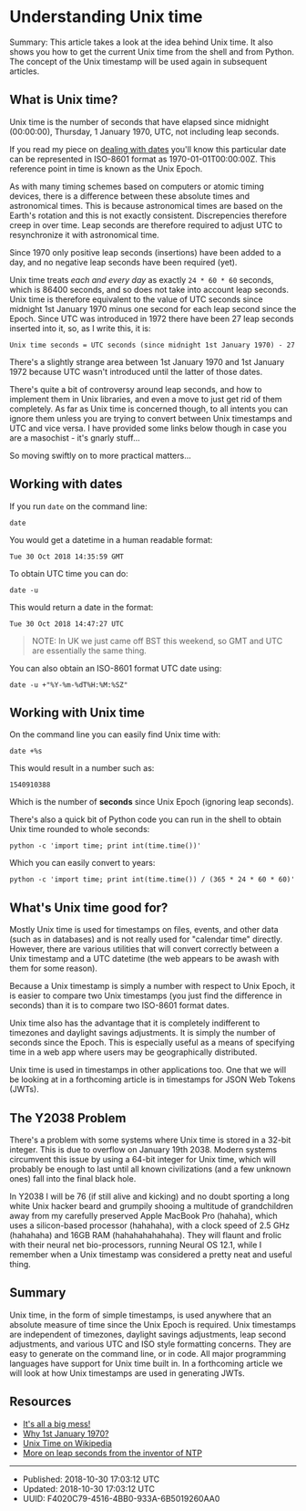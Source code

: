 # Understanding Unix time

Summary: This article takes a look at the idea behind Unix time. It
also shows you how to get the current Unix time from the shell and
from Python. The concept of the Unix timestamp will be used again in
subsequent articles.

## What is Unix time?

Unix time is the number of seconds that have elapsed since midnight
(00:00:00), Thursday, 1 January 1970, UTC, not including leap
seconds. 

If you read my piece on [dealing with
dates](./dealing-with-dates.html) you'll know this particular date can
be represented in ISO-8601 format as 1970-01-01T00:00:00Z. This
reference point in time is known as the Unix Epoch.

As with many timing schemes based on computers or atomic timing
devices, there is a difference between these absolute times and
astronomical times. This is because astronomical times are based on
the Earth's rotation and this is not exactly consistent. Discrepencies
therefore creep in over time. Leap seconds are therefore required to
adjust UTC to resynchronize it with astronomical time.

Since 1970 only positive leap seconds (insertions) have been added to
a day, and no negative leap seconds have been required (yet). 

Unix time treats _each and every day_ as exactly `24 * 60 * 60`
seconds, which is 86400 seconds, and so does not take into account
leap seconds. Unix time is therefore equivalent to the value of UTC
seconds since midnight 1st January 1970 minus one second for each leap
second since the Epoch. Since UTC was introduced in 1972 there have
been 27 leap seconds inserted into it, so, as I write this, it is:

``` shell
Unix time seconds = UTC seconds (since midnight 1st January 1970) - 27
```

There's a slightly strange area between 1st January 1970 and 1st
January 1972 because UTC wasn't introduced until the latter of those
dates.

There's quite a bit of controversy around leap seconds, and how to
implement them in Unix libraries, and even a move to just get rid of
them completely. As far as Unix time is concerned though, to all
intents you can ignore them unless you are trying to convert between
Unix timestamps and UTC and vice versa. I have provided some links
below though in case you are a masochist - it's gnarly stuff...

So moving swiftly on to more practical matters...

## Working with dates

If you run `date` on the command line:

``` shell
date
```

You would get a datetime in a human readable format:

``` shell
Tue 30 Oct 2018 14:35:59 GMT
```

To obtain UTC time you can do:

``` shell
date -u
```

This would return a date in the format:

``` shell
Tue 30 Oct 2018 14:47:27 UTC
```

> NOTE: In UK we just came off BST this weekend, so GMT and UTC are essentially the same thing. 

You can also obtain an ISO-8601 format UTC date using:

``` shell
date -u +"%Y-%m-%dT%H:%M:%SZ"
```

## Working with Unix time

On the command line you can easily find Unix time with:

``` shell
date +%s
```

This would result in a number such as:

``` shell
1540910388
```

Which is the number of **seconds** since Unix Epoch (ignoring leap seconds).

There's also a quick bit of Python code you can run in the shell to
obtain Unix time rounded to whole seconds:

``` shell
python -c 'import time; print int(time.time())'
```

Which you can easily convert to years:

``` shell
python -c 'import time; print int(time.time()) / (365 * 24 * 60 * 60)'
```

## What's Unix time good for?

Mostly Unix time is used for timestamps on files, events, and other
data (such as in databases) and is not really used for "calendar time"
directly. However, there are various utilities that will convert
correctly between a Unix timestamp and a UTC datetime (the web appears
to be awash with them for some reason).

Because a Unix timestamp is simply a number with respect to Unix
Epoch, it is easier to compare two Unix timestamps (you just find the
difference in seconds) than it is to compare two ISO-8601 format
dates.

Unix time also has the advantage that it is completely indifferent to
timezones and daylight savings adjustments. It is simply the number of
seconds since the Epoch. This is especially useful as a means of
specifying time in a web app where users may be geographically
distributed.

Unix time is used in timestamps in other applications too. One that we
will be looking at in a forthcoming article is in timestamps for JSON
Web Tokens (JWTs).

## The Y2038 Problem

There's a problem with some systems where Unix time is stored in a
32-bit integer. This is due to overflow on January 19th 2038. Modern
systems circumvent this issue by using a 64-bit integer for Unix time,
which will probably be enough to last until all known civilizations
(and a few unknown ones) fall into the final black hole.

In Y2038 I will be 76 (if still alive and kicking) and no doubt
sporting a long white Unix hacker beard and grumpily shooing a
multitude of grandchildren away from my carefully preserved Apple
MacBook Pro (hahaha), which uses a silicon-based processor (hahahaha),
with a clock speed of 2.5 GHz (hahahaha) and 16GB RAM
(hahahahahahaha). They will flaunt and frolic with their neural net
bio-processors, running Neural OS 12.1, while I remember when a Unix
timestamp was considered a pretty neat and useful thing.

## Summary

Unix time, in the form of simple timestamps, is used anywhere that an
absolute measure of time since the Unix Epoch is required. Unix
timestamps are independent of timezones, daylight savings adjustments,
leap second adjustments, and various UTC and ISO style formatting
concerns. They are easy to generate on the command line, or in
code. All major programming languages have support for Unix time built
in. In a forthcoming article we will look at how Unix timestamps are
used in generating JWTs.

## Resources

* [It's all a big mess!](http://www.madore.org/~david/computers/unix-leap-seconds.html)
* [Why 1st January 1970?](https://www.wired.com/2001/09/unix-tick-tocks-to-a-billion/)
* [Unix Time on Wikipedia](https://en.wikipedia.org/wiki/Unix_time)
* [More on leap seconds from the inventor of NTP](https://www.eecis.udel.edu/~mills/leap.html)

---

* Published: 2018-10-30 17:03:12 UTC
* Updated: 2018-10-30 17:03:12 UTC
* UUID: F4020C79-4516-4BB0-933A-6B5019260AA0

